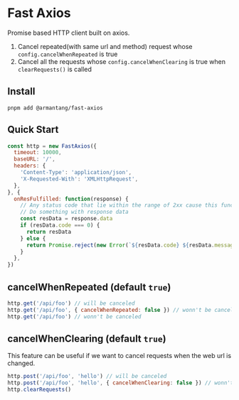 # Fast Axios

Promise based HTTP client built on axios.

1. Cancel repeated(with same url and method) request whose `config.cancelWhenRepeated` is true
2. Cancel all the requests whose `config.cancelWhenClearing` is true when `clearRequests()` is called

## Install

```
pnpm add @armantang/fast-axios
```

## Quick Start

```js
const http = new FastAxios({
  timeout: 10000,
  baseURL: '/',
  headers: {
    'Content-Type': 'application/json',
    'X-Requested-With': 'XMLHttpRequest',
  },
}, {
  onResFulfilled: function(response) {
    // Any status code that lie within the range of 2xx cause this function to trigger
    // Do something with response data
    const resData = response.data
    if (resData.code === 0) {
      return resData
    } else {
      return Promise.reject(new Error(`${resData.code} ${resData.message}`))
    }
  },
})
```

## cancelWhenRepeated (default `true`)

```js
http.get('/api/foo') // will be canceled
http.get('/api/foo', { cancelWhenRepeated: false }) // wonn't be canceled
http.get('/api/foo') // wonn't be canceled
```

## cancelWhenClearing (default `true`)

This feature can be useful if we want to cancel requests when the web url is changed.

```js
http.post('/api/foo', 'hello') // will be canceled
http.post('/api/foo', 'hello', { cancelWhenClearing: false }) // wonn't be canceled
http.clearRequests()
```
